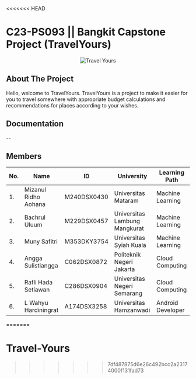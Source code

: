 <<<<<<< HEAD
# C23-PS093 || Bangkit Capstone Project (TravelYours)

<p align="center">
    <img src="https://user-images.githubusercontent.com/60882820/239212007-a52d4d06-b65b-4f69-99c2-01eba334d785.png" alt="Travel Yours"><br>
</p>

## About The Project

<p>
Hello, welcome to TravelYours. TravelYours is a project to make it easier for you to travel somewhere with appropriate budget calculations and recommendations for places according to your wishes.
</p>

## Documentation

--

## Members
|No.| Name        |ID           | University  | Learning Path|
|---| ------------- |-------------| -----|---|
|1.| Mizanul Ridho Aohana      |M240DSX0430 | Universitas Mataram | Machine Learning
|2.| Bachrul Uluum| M229DSX0457 |    Universitas Lambung Mangkurat | Machine Learning
|3.| Muny Safitri | M353DKY3754      | Universitas Syiah Kuala| Machine Learning
|4.| Angga Sulistiangga | C062DSX0872 | Politeknik Negeri Jakarta | Cloud Computing
|5.| Rafli Hada Setiawan | C286DSX0904 |  Universitas Negeri Semarang | Cloud Computing
|6.| L Wahyu Hardiningrat  |A174DSX3258  |   Universitas Hamzanwadi | Android Developer
=======
# Travel-Yours
>>>>>>> 7df487875d6e26c492bcc2a23174000f131fad73
